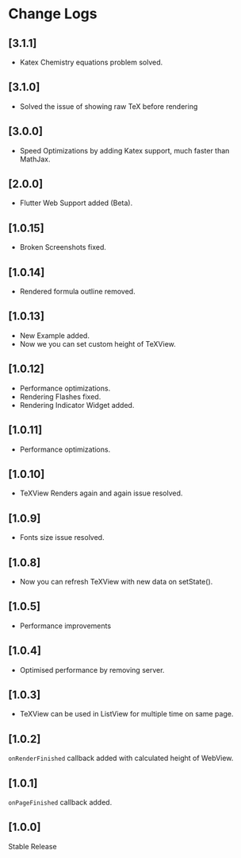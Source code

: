 # Change Logs

## [3.1.1]
- Katex Chemistry equations problem solved.

## [3.1.0]
- Solved the issue of showing raw TeX before rendering

## [3.0.0]
- Speed Optimizations by adding Katex support, much faster than MathJax.

## [2.0.0]
- Flutter Web Support added (Beta).

## [1.0.15]
- Broken Screenshots fixed.

## [1.0.14]
- Rendered formula outline removed.

## [1.0.13]
- New Example added.
- Now we you can set custom height of TeXView.

## [1.0.12]
- Performance optimizations.
- Rendering Flashes fixed.
- Rendering Indicator Widget added.

## [1.0.11]
- Performance optimizations.

## [1.0.10]
- TeXView Renders again and again issue resolved.

## [1.0.9]
- Fonts size issue resolved.

## [1.0.8]
- Now you can refresh TeXView with new data on setState().

## [1.0.5]
- Performance improvements

## [1.0.4]
- Optimised performance by removing server.

## [1.0.3]

- TeXView can be used in ListView for multiple time on same page.

## [1.0.2]

`onRenderFinished` callback added with calculated height of WebView.

## [1.0.1]

`onPageFinished` callback added.

## [1.0.0]

Stable Release
